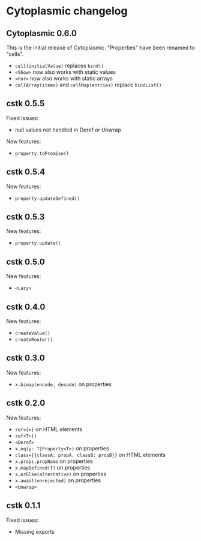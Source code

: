 # Cytoplasmic changelog

## Cytoplasmic 0.6.0

This is the initial release of Cytoplasmic. "Properties" have been renamed to "cells".

- `cell(initialValue)` replaces `bind()`
- `<Show>` now also works with static values
- `<For>` now also works with static arrays
- `cellArray(items)` and `cellMap(entries)` replace `bindList()`

## cstk 0.5.5

Fixed issues:

- null values not handled in Deref or Unwrap

New features:

- `property.toPromise()`

## cstk 0.5.4

New features:

- `property.updateDefined()`

## cstk 0.5.3

New features:

- `property.update()`

## cstk 0.5.0

New features:

- `<Lazy>`

## cstk 0.4.0

New features:

- `createValue()`
- `createRouter()`

## cstk 0.3.0

New features:

- `x.bimap(encode, decode)` on properties

## cstk 0.2.0

New features:

- `ref={x}` on HTML elements
- `ref<T>()`
- `<Deref>`
- `x.eq(y: T|Property<T>)` on properties
- `class={{classA: propA, classB: propB}}` on HTML elements
- `x.props.propName` on properties
- `x.mapDefined(f)` on properties
- `x.orElse(alternative)` on properties
- `x.await(onrejected)` on properties
- `<Unwrap>`

## cstk 0.1.1

Fixed issues:

- Missing exports
